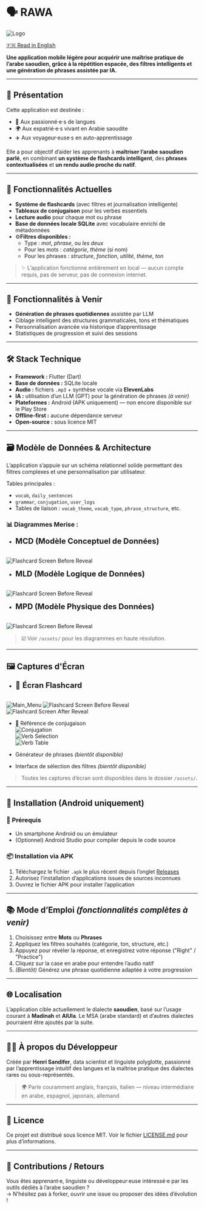 # 🗣️ RAWA

![Logo](assets/visuals/rawa_logo.png)

[🇫🇷 Read in English](README.md)

**Une application mobile légère pour acquérir une maîtrise pratique de l’arabe saoudien, grâce à la répétition espacée, des filtres intelligents et une génération de phrases assistée par IA.**

---

## 📱 Présentation

Cette application est destinée :
- 🧠 Aux passionné·e·s de langues
- 🌍 Aux expatrié·e·s vivant en Arabie saoudite
- ✈️ Aux voyageur·euse·s en auto-apprentissage

Elle a pour objectif d’aider les apprenants à **maîtriser l’arabe saoudien parlé**, en combinant **un système de flashcards intelligent**, des **phrases contextualisées** et **un rendu audio proche du natif**.

---

## 🧠 Fonctionnalités Actuelles

- **Système de flashcards** (avec filtres et journalisation intelligente)
- **Tableaux de conjugaison** pour les verbes essentiels
- **Lecture audio** pour chaque mot ou phrase
- **Base de données locale SQLite** avec vocabulaire enrichi de métadonnées
- ⚙**Filtres disponibles :**
  - Type : *mot*, *phrase*, ou *les deux*
  - Pour les mots : *catégorie*, *thème* (si nom)
  - Pour les phrases : *structure*, *fonction*, *utilité*, *thème*, *ton*

> ✨ L’application fonctionne entièrement en local — aucun compte requis, pas de serveur, pas de connexion internet.

---

## 🔮 Fonctionnalités à Venir

- **Génération de phrases quotidiennes** assistée par LLM
- Ciblage intelligent des structures grammaticales, tons et thématiques
- Personnalisation avancée via historique d’apprentissage
- Statistiques de progression et suivi des sessions

---

## 🛠️ Stack Technique

- **Framework :** Flutter (Dart)
- **Base de données :** SQLite locale
- **Audio :** fichiers `.mp3` + synthèse vocale via **ElevenLabs**
- **IA :** utilisation d’un LLM (GPT) pour la génération de phrases *(à venir)*
- **Plateformes :** Android (APK uniquement) — non encore disponible sur le Play Store
- **Offline-first :** aucune dépendance serveur
- **Open-source :** sous licence MIT

---

## 🗃️ Modèle de Données & Architecture

L’application s’appuie sur un schéma relationnel solide permettant des filtres complexes et une personnalisation par utilisateur.

Tables principales :
- `vocab`, `daily_sentences`
- `grammar`, `conjugation`, `user_logs`
- Tables de liaison : `vocab_theme`, `vocab_type`, `phrase_structure`, etc.

### 📊 Diagrammes Merise :
- <span style="font-size: 20px;">**MCD (Modèle Conceptuel de Données)**</span>  
&nbsp;

![Flashcard Screen Before Reveal](assets/MCD.png)

- <span style="font-size: 20px;">**MLD (Modèle Logique de Données)**</span>  
&nbsp;

![Flashcard Screen Before Reveal](assets/MLD.png)

- <span style="font-size: 20px;">**MPD (Modèle Physique des Données)**</span>  
&nbsp;

![Flashcard Screen Before Reveal](assets/MPD.png)

> ☑️ Voir `/assets/` pour les diagrammes en haute résolution.

---

## 🖼️ Captures d'Écran

- <span style="font-size: 20px;">📲 **Écran Flashcard**</span>  
&nbsp;

![Main_Menu](assets/visuals/main_menu.png)
![Flashcard Screen Before Reveal](assets/visuals/before_reveal.png)  
![Flashcard Screen After Reveal](assets/visuals/after_reveal.png)

- 🧮 Référence de conjugaison  
![Conjugation](assets/visuals/conjugation.png)  
![Verb Selection](assets/visuals/verb_selection.png)  
![Verb Table](assets/visuals/verb_table.png)

- Générateur de phrases *(bientôt disponible)*
- Interface de sélection des filtres *(bientôt disponible)*

> Toutes les captures d’écran sont disponibles dans le dossier `/assets/`.

---

## 🚀 Installation (Android uniquement)

### 🔧 Prérequis
- Un smartphone Android ou un émulateur
- (Optionnel) Android Studio pour compiler depuis le code source

### 📦 Installation via APK
1. Téléchargez le fichier `.apk` le plus récent depuis l’onglet [Releases](https://github.com/HenriSandifer/Saudi_Arabic_Flash_Cards_Flutter/releases/latest)
2. Autorisez l’installation d’applications issues de sources inconnues
3. Ouvrez le fichier APK pour installer l’application

---

## 📚 Mode d’Emploi *(fonctionnalités complètes à venir)*

1. Choisissez entre **Mots** ou **Phrases**
2. Appliquez les filtres souhaités (catégorie, ton, structure, etc.)
3. Appuyez pour révéler la réponse, et enregistrez votre réponse ("Right" / "Practice")
4. Cliquez sur la case en arabe pour entendre l’audio natif
5. *(Bientôt)* Générez une phrase quotidienne adaptée à votre progression

---

## 🌐 Localisation

L’application cible actuellement le dialecte **saoudien**, basé sur l’usage courant à **Madinah** et **AlUla**. Le MSA (arabe standard) et d’autres dialectes pourraient être ajoutés par la suite.

---

## 👨‍💻 À propos du Développeur

Créée par **Henri Sandifer**, data scientist et linguiste polyglotte, passionné par l’apprentissage intuitif des langues et la maîtrise pratique des dialectes rares ou sous-représentés.

> 🌍 Parle couramment anglais, français, italien — niveau intermédiaire en arabe, espagnol, japonais, allemand

---

## 📄 Licence

Ce projet est distribué sous licence MIT. Voir le fichier [LICENSE.md](LICENSE.md) pour plus d’informations.

---

## 🌟 Contributions / Retours

Vous êtes apprenant·e, linguiste ou développeur·euse intéressé·e par les outils dédiés à l’arabe saoudien ?  
→ N’hésitez pas à forker, ouvrir une issue ou proposer des idées d’évolution !
